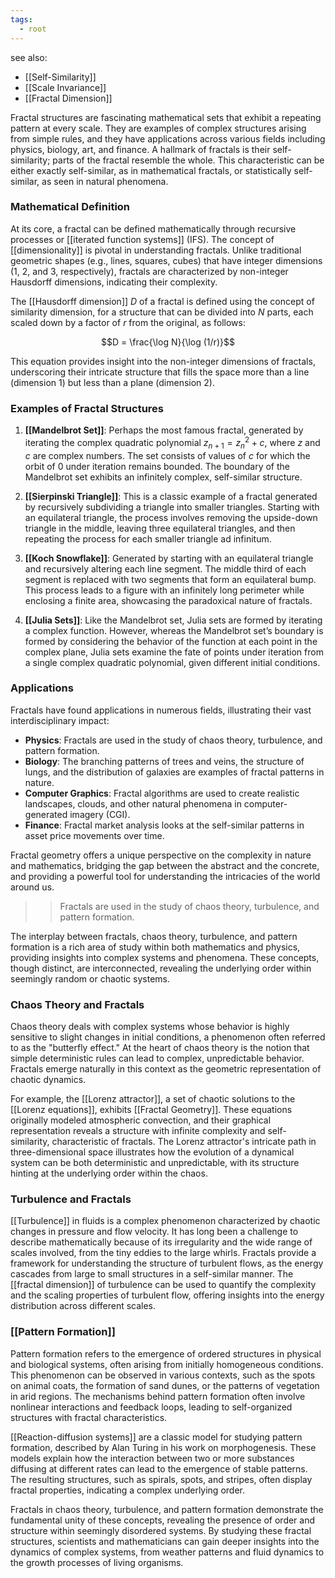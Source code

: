 ```yaml
---
tags:
  - root
---
```


see also:
- [[Self-Similarity]]
- [[Scale Invariance]]
- [[Fractal Dimension]]

Fractal structures are fascinating mathematical sets that exhibit a repeating pattern at every scale. They are examples of complex structures arising from simple rules, and they have applications across various fields including physics, biology, art, and finance. A hallmark of fractals is their self-similarity; parts of the fractal resemble the whole. This characteristic can be either exactly self-similar, as in mathematical fractals, or statistically self-similar, as seen in natural phenomena.

### Mathematical Definition

At its core, a fractal can be defined mathematically through recursive processes or [[iterated function systems]] (IFS). The concept of [[dimensionality]] is pivotal in understanding fractals. Unlike traditional geometric shapes (e.g., lines, squares, cubes) that have integer dimensions (1, 2, and 3, respectively), fractals are characterized by non-integer Hausdorff dimensions, indicating their complexity.

The [[Hausdorff dimension]] $D$ of a fractal is defined using the concept of similarity dimension, for a structure that can be divided into $N$ parts, each scaled down by a factor of $r$ from the original, as follows:

$$D = \frac{\log N}{\log (1/r)}$$

This equation provides insight into the non-integer dimensions of fractals, underscoring their intricate structure that fills the space more than a line (dimension 1) but less than a plane (dimension 2).

### Examples of Fractal Structures

1. **[[Mandelbrot Set]]**: Perhaps the most famous fractal, generated by iterating the complex quadratic polynomial $z_{n+1} = z_n^2 + c$, where $z$ and $c$ are complex numbers. The set consists of values of $c$ for which the orbit of $0$ under iteration remains bounded. The boundary of the Mandelbrot set exhibits an infinitely complex, self-similar structure.

2. **[[Sierpinski Triangle]]**: This is a classic example of a fractal generated by recursively subdividing a triangle into smaller triangles. Starting with an equilateral triangle, the process involves removing the upside-down triangle in the middle, leaving three equilateral triangles, and then repeating the process for each smaller triangle ad infinitum.

3. **[[Koch Snowflake]]**: Generated by starting with an equilateral triangle and recursively altering each line segment. The middle third of each segment is replaced with two segments that form an equilateral bump. This process leads to a figure with an infinitely long perimeter while enclosing a finite area, showcasing the paradoxical nature of fractals.

4. **[[Julia Sets]]**: Like the Mandelbrot set, Julia sets are formed by iterating a complex function. However, whereas the Mandelbrot set’s boundary is formed by considering the behavior of the function at each point in the complex plane, Julia sets examine the fate of points under iteration from a single complex quadratic polynomial, given different initial conditions.

### Applications

Fractals have found applications in numerous fields, illustrating their vast interdisciplinary impact:

- **Physics**: Fractals are used in the study of chaos theory, turbulence, and pattern formation.
- **Biology**: The branching patterns of trees and veins, the structure of lungs, and the distribution of galaxies are examples of fractal patterns in nature.
- **Computer Graphics**: Fractal algorithms are used to create realistic landscapes, clouds, and other natural phenomena in computer-generated imagery (CGI).
- **Finance**: Fractal market analysis looks at the self-similar patterns in asset price movements over time.

Fractal geometry offers a unique perspective on the complexity in nature and mathematics, bridging the gap between the abstract and the concrete, and providing a powerful tool for understanding the intricacies of the world around us.

>>Fractals are used in the study of chaos theory, turbulence, and pattern formation.

The interplay between fractals, chaos theory, turbulence, and pattern formation is a rich area of study within both mathematics and physics, providing insights into complex systems and phenomena. These concepts, though distinct, are interconnected, revealing the underlying order within seemingly random or chaotic systems.

### Chaos Theory and Fractals

Chaos theory deals with complex systems whose behavior is highly sensitive to slight changes in initial conditions, a phenomenon often referred to as the "butterfly effect." At the heart of chaos theory is the notion that simple deterministic rules can lead to complex, unpredictable behavior. Fractals emerge naturally in this context as the geometric representation of chaotic dynamics. 

For example, the [[Lorenz attractor]], a set of chaotic solutions to the [[Lorenz equations]], exhibits [[Fractal Geometry]]. These equations originally modeled atmospheric convection, and their graphical representation reveals a structure with infinite complexity and self-similarity, characteristic of fractals. The Lorenz attractor's intricate path in three-dimensional space illustrates how the evolution of a dynamical system can be both deterministic and unpredictable, with its structure hinting at the underlying order within the chaos.

### Turbulence and Fractals

[[Turbulence]] in fluids is a complex phenomenon characterized by chaotic changes in pressure and flow velocity. It has long been a challenge to describe mathematically because of its irregularity and the wide range of scales involved, from the tiny eddies to the large whirls. Fractals provide a framework for understanding the structure of turbulent flows, as the energy cascades from large to small structures in a self-similar manner. The [[fractal dimension]] of turbulence can be used to quantify the complexity and the scaling properties of turbulent flow, offering insights into the energy distribution across different scales.

### [[Pattern Formation]]

Pattern formation refers to the emergence of ordered structures in physical and biological systems, often arising from initially homogeneous conditions. This phenomenon can be observed in various contexts, such as the spots on animal coats, the formation of sand dunes, or the patterns of vegetation in arid regions. The mechanisms behind pattern formation often involve nonlinear interactions and feedback loops, leading to self-organized structures with fractal characteristics.

[[Reaction-diffusion systems]] are a classic model for studying pattern formation, described by Alan Turing in his work on morphogenesis. These models explain how the interaction between two or more substances diffusing at different rates can lead to the emergence of stable patterns. The resulting structures, such as spirals, spots, and stripes, often display fractal properties, indicating a complex underlying order.

Fractals in chaos theory, turbulence, and pattern formation demonstrate the fundamental unity of these concepts, revealing the presence of order and structure within seemingly disordered systems. By studying these fractal structures, scientists and mathematicians can gain deeper insights into the dynamics of complex systems, from weather patterns and fluid dynamics to the growth processes of living organisms.